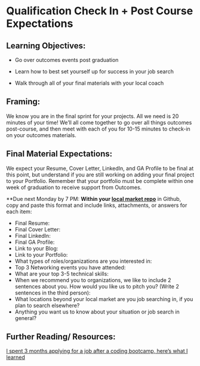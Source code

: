 # Qualification Check In + Post Course Expectations 

## Learning Objectives:

* Go over outcomes events post graduation

* Learn how to best set yourself up for success in your job search 

* Walk through all of your final materials with your local coach

## Framing:

We know you are in the final sprint for your projects. All we need is 20 minutes of your time! We’ll all come together to go over all things outcomes post-course, and then meet with each of you for 10-15 minutes to check-in on your outcomes materials.

## Final Material Expectations:
We expect your Resume, Cover Letter, LinkedIn, and GA Profile to be final at this point, but understand if you are still working on adding your final project to your Portfolio. Remember that your portfolio must be complete within one week of graduation to receive support from Outcomes. 

**Due next Monday by 7 PM:
**Within your [local market repo](https://github.com/ga-students/dsiplusoutcomes/blob/master/SubmittingHW.md)** in Github, copy and paste this format and include links, attachments, or answers for each item:

- Final Resume: 
- Final Cover Letter:
- Final LinkedIn: 
- Final GA Profile:
- Link to your Blog:
- Link to your Portfolio: 
- What types of roles/organizations are you interested in: 
- Top 3 Networking events you have attended: 
- What are your top 3-5 technical skills: 
- When we recommend you to organizations, we like to include 2 sentences about you. How would you like us to pitch you? (Write 2 sentences in the third person):
- What locations beyond your local market are you job searching in, if you plan to search elsewhere? 
- Anything you want us to know about your situation or job search in general? 



## Further Reading/ Resources:

[I spent 3 months applying for a job after a coding bootcamp, here’s what I learned ](https://medium.freecodecamp.com/5-key-learnings-from-the-post-bootcamp-job-search-9a07468d2331#.vuily1mtu)
